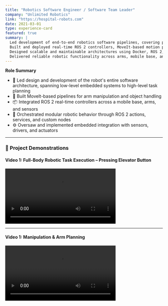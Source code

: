 ```yaml
---
title: "Robotics Software Engineer / Software Team Leader"
company: "Unlimited Robotics"
link: "https://hospital-robots.com"
date: 2021-03-01
type: experience-card
featured: true
summary: |
  Led development of end-to-end robotics software pipelines, covering perception, planning, and control systems.
  Built and deployed real-time ROS 2 controllers, MoveIt-based motion planning, and mobile manipulation behaviors.
  Designed scalable and maintainable architectures using Docker, ROS 2, and embedded firmware integrations.
  Delivered reliable robotic functionality across arms, mobile base, and task-level execution in dynamic environments.
---
```


**Role Summary**

- 🧠 Led design and development of the robot's entire software architecture, spanning low-level embedded systems to high-level task planning
- 🦾 Built MoveIt-based pipelines for arm manipulation and object handling
- 📦 Integrated ROS 2 real-time controllers across a mobile base, arms, and sensors
- 📡 Orchestrated modular robotic behavior through ROS 2 actions, services, and custom nodes
- ⚙️ Oversaw and implemented embedded integration with sensors, drivers, and actuators

---

### 🎥 Project Demonstrations

<!-- #### Video 1: Full-Body Robotic Task Execution - Pressing elevator button
<video controls width="70%">
  <source src="elevator_demo.mp4" type="video/mp4">
  Your browser does not support the video tag.
</video>  -->

#### Video 1: Full-Body Robotic Task Execution – Pressing Elevator Button

<video controls width="70%">
  <source src="elevator_demo.mp4" type="video/mp4">
  Your browser does not support the video tag.
</video>


--- 

#### Video 1: Manipulation & Arm Planning
<video controls width="70%">
  <source src="juggling.mp4" type="video/mp4">
  Your browser does not support the video tag.
</video>
